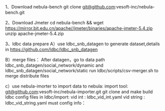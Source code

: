 1、Download nebula-bench 
   git clone git@github.com:vesoft-inc/nebula-bench.git
 
2、Download Jmeter
   cd nebula-bench &&  wget https://mirror.bit.edu.cn/apache//jmeter/binaries/apache-jmeter-5.4.zip 
   unzip apache-jmeter-5.4.zip 
  
3、ldbc data prepare
   A）use ldbc_snb_datagen to generate dataset,details in  https://github.com/ldbc/ldbc_snb_datagen
   
   B）merge files： 
   After datagen，go to data path ldbc_snb_datagen/social_network/dynamic  and ldbc_snb_datagen/social_network/static 
   run ldbc/scripts/csv-merger.sh to merge distribute files 
   
   c）use nebula-imorter to import data to nebula:
      import tool:   git@github.com:vesoft-inc/nebula-importer.git
      git clone and make build
      ldbc config files in  ldbc/import:
      vid int    : ldbc_vid_int.yaml
      vid string :   ldbc_vid_string.yaml
      must config info：
      
     
   
